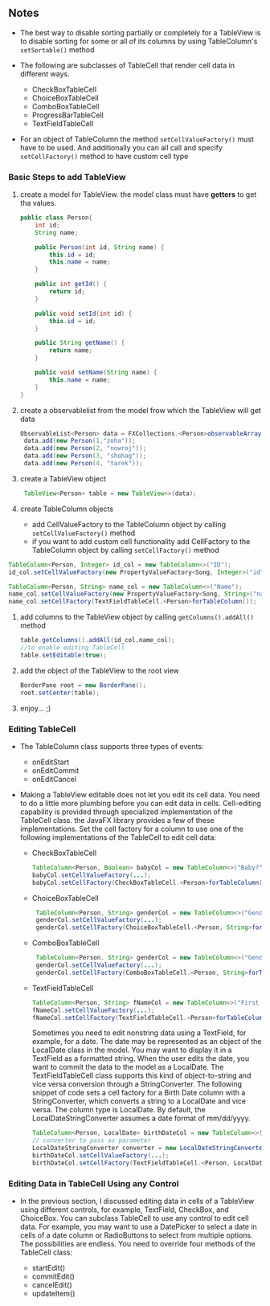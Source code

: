 ## Notes

* The best way to disable sorting partially or completely for a TableView is to disable sorting for some or all of its columns by using TableColumn's ```setSortable()``` method

* The following are subclasses of TableCell that render cell data in different ways.
    * CheckBoxTableCell
    * ChoiceBoxTableCell
    * ComboBoxTableCell
    * ProgressBarTableCell
    * TextFieldTableCell


* For an object of TableColumn the method ```setCellValueFactory()``` must have to be used. And additionally you can all call and specify ```setCellFactory()``` method to have custom cell type

### Basic Steps to add TableView

1. create a model for TableView. the model class must have **getters** to get tha values.

    ```java
    public class Person{
        int id;
        String name;

        public Person(int id, String name) {
            this.id = id;
            this.name = name;
        }

        public int getId() {
            return id;
        }

        public void setId(int id) {
            this.id = id;
        }

        public String getName() {
            return name;
        }

        public void setName(String name) {
            this.name = name;
        }
    }
    ```
1. create a observablelist from the model frow which the TableView will get data  

    ```java
    ObservableList<Person> data = FXCollections.<Person>observableArrayList();
     data.add(new Person(1,"zoha"));
     data.add(new Person(2, "nowroj"));
     data.add(new Person(3, "shohag"));
     data.add(new Person(4, "tarek"));
    ```
1. create a TableView object

    ```java
     TableView<Person> table = new TableView<>(data);
    ```
1. create TableColumn objects
    * add CellValueFactory to the TableColumn object by calling ```setCellValueFactory()``` method
    * if you want to add custom cell functionality add CellFactory to the TableColumn object by calling ```setCellFactory()``` method

  ```java
  TableColumn<Person, Integer> id_col = new TableColumn<>("ID");
  id_col.setCellValueFactory(new PropertyValueFactory<Song, Integer>("id"));

  TableColumn<Person, String> name_col = new TableColumn<>("Name");
  name_col.setCellValueFactory(new PropertyValueFactory<Song, String>("name"));
  name_col.setCellFactory(TextFieldTableCell.<Person>forTableColumn());
  ```
1. add columns to the TableView object by calling ```getColumns().addAll()``` method

    ```java
    table.getColumns().addAll(id_col,name_col);
    //to enable editing TableCell
    table.setEditable(true);
    ```
1. add the object of the TableView to the root view

    ```java
    BorderPane root = new BorderPane();
    root.setCenter(table);
    ```
1. enjoy... ;)


### Editing TableCell

* The TableColumn class supports three types of events:
    * onEditStart
    * onEditCommit
    * onEditCancel


* Making a TableView editable does not let you edit its cell data. You need to do a little more plumbing before you can edit data in cells. Cell-editing capability is provided through specialized implementation of the TableCell class. the JavaFX library provides a few of these implementations. Set the cell factory for a column to use one of the following implementations of the TableCell to edit cell data:

    * CheckBoxTableCell
      ```java
      TableColumn<Person, Boolean> babyCol = new TableColumn<>("Baby?");
      babyCol.setCellValueFactory(...);
      babyCol.setCellFactory(CheckBoxTableCell.<Person>forTableColumn(babyCol));
      ```
    * ChoiceBoxTableCell
      ```java
       TableColumn<Person, String> genderCol = new TableColumn<>("Gender");
       genderCol.setCellValueFactory(...);
       genderCol.setCellFactory(ChoiceBoxTableCell.<Person, String>forTableColumn("Male", "Female"));
      ```
    * ComboBoxTableCell
      ```java
       TableColumn<Person, String> genderCol = new TableColumn<>("Gender");
       genderCol.setCellValueFactory(...);
       genderCol.setCellFactory(ComboBoxTableCell.<Person, String>forTableColumn("Male", "Female"));
      ```
    * TextFieldTableCell
      ```java
      TableColumn<Person, String> fNameCol = new TableColumn<>("First Name");
      fNameCol.setCellValueFactory(...);
      fNameCol.setCellFactory(TextFieldTableCell.<Person>forTableColumn());
      ```

      Sometimes you need to edit nonstring data using a TextField, for example, for a date. The date may be represented as an object of the LocalDate class in the model. You may want to display it in a TextField as a formatted string. When the user edits the date, you want to commit the data to the model as a LocalDate. The TextFieldTableCell class supports this kind of object-to-string and vice versa conversion through a StringConverter. The following snippet of code sets a cell factory for a Birth Date column with a StringConverter, which converts a string to a LocalDate and vice versa. The column type is LocalDate. By default, the LocalDateStringConverter assumes a date format of mm/dd/yyyy.

      ```java
      TableColumn<Person, LocalDate> birthDateCol = new TableColumn<>("Birth Date");
      // converter to pass as parameter
      LocalDateStringConverter converter = new LocalDateStringConverter();
      birthDateCol.setCellValueFactory(...);
      birthDateCol.setCellFactory(TextFieldTableCell.<Person, LocalDate>forTableColumn(converter));
      ```


### Editing Data in TableCell Using any Control

* In the previous section, I discussed editing data in cells of a TableView using different controls, for example, TextField, CheckBox, and ChoiceBox. You can subclass TableCell to use any control to edit cell data. For example, you may want to use a DatePicker to select a date in cells of a date column or RadioButtons to select from multiple options. The possibilities are endless. You need to override four methods of the TableCell class:

    * startEdit()
    * commitEdit()
    * cancelEdit()
    * updateItem()
